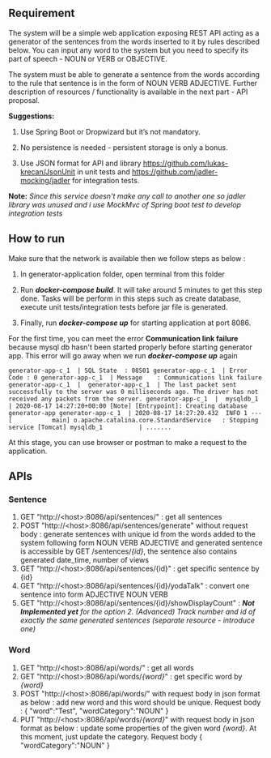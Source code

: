 ## Requirement

The system will be a simple web application exposing REST API acting as a generator of the sentences from the words inserted to it by rules described below. You can input any word to the system but you need to specify its part of speech - NOUN or VERB or OBJECTIVE.

The system must be able to generate a sentence from the words according to the rule that sentence is in the form of NOUN VERB ADJECTIVE. Further description of resources / functionality is available in the next part - API proposal.

**Suggestions:** 
  1. Use Spring Boot or Dropwizard but it’s not mandatory.

  2. No persistence is needed -  persistent storage is only a bonus.
            
  3. Use JSON format for API and library https://github.com/lukas-krecan/JsonUnit in unit tests and https://github.com/jadler-mocking/jadler for integration tests. 

**Note:** _Since this service doesn't make any call to another one so jadler library was unused and i use MockMvc of Spring boot test to develop integration tests_

## How to run
Make sure that the network is available then we follow steps as below : 

  1. In generator-application folder, open terminal from this folder

  2. Run **_docker-compose build_**. It will take around 5 minutes to get this step done. 
     Tasks will be perform in this steps such as create database, execute unit tests/integration tests before jar file is generated. 

  3. Finally, run **_docker-compose up_** for starting application at port 8086. 
  
  For the first time, you can meet the error **Communication link failure** because mysql db hasn't been started properly before starting generator app. This error will go away when we run **_docker-compose up_** again
  
  `
generator-app-c_1  | SQL State  : 08S01
generator-app-c_1  | Error Code : 0
generator-app-c_1  | Message    : Communications link failure
generator-app-c_1  | 
generator-app-c_1  | The last packet sent successfully to the server was 0 milliseconds ago. The driver has not received any packets from the server.
generator-app-c_1  | 
mysqldb_1          | 2020-08-17 14:27:20+00:00 [Note] [Entrypoint]: Creating database generator-app
generator-app-c_1  | 2020-08-17 14:27:20.432  INFO 1 --- [           main] o.apache.catalina.core.StandardService   : Stopping service [Tomcat]
mysqldb_1          | .......
`

At this stage, you can use browser or postman to make a request to the application.


## APIs 

  ### Sentence
  
  1. GET \"http://\<host\>:8086/api/sentences/\" : get all sentences
  2. POST \"http://\<host\>:8086/api/sentences/generate\" without request body : generate sentences with unique id from the words added to the system following form NOUN VERB ADJECTIVE and generated sentence is accessible by GET /sentences/_{id}_, the sentence also contains generated date_time, number of views
  3. GET \"http://\<host\>:8086/api/sentences/{id}\" : get specific sentence by {id}
  4. GET \"http://\<host\>:8086/api/sentences/{id}/yodaTalk\" : convert one sentence into form ADJECTIVE NOUN VERB
  5. GET \"http://\<host\>:8086/api/sentences/{id}/showDisplayCount\" : _**Not Implemented yet** for the option 2. (Advanced) Track number and id of exactly the same generated sentences (separate resource - introduce one)_ 
  
  ### Word
  
  1. GET \"http://\<host\>:8086/api/words/\" : get all words
  2. GET \"http://\<host\>:8086/api/words/_{word}_\" : get specific word by _{word}_
  3. POST \"http://\<host\>:8086/api/words/\" with request body in json format as below : add new word and this word should be unique.
  Request body :
  {
  	\"word\":\"Test\",
    \"wordCategory\":\"NOUN\"
  }
  4. PUT \"http://\<host\>:8086/api/words/_{word}_\" with request body in json format as below : update some properties of the given word _{word}_. At this moment, just update the category.
  Request body
  {
      \"wordCategory\":\"NOUN\"
  }
